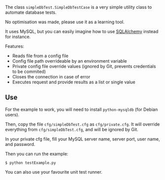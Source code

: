 The class `simpleDbTest.SimpleDbTestCase` is a very simple utility class to automate database tests.

No optimisation was made, please use it as a learning tool.

It uses MySQL, but you can easily imagine how to use [SQLAlchemy][s] instead for instance.

Features:

- Reads file from a config file
- Config file path overrideable by an environment variable
- Private config file override values (ignored by Git, prevents credentials to be commited)
- Closes the connection in case of error
- Executes request and provide results as a list or single value

## Use

For the example to work, you will need to install `python-mysqldb` (for Debian users).

Then, copy the file `cfg/simpleDbTest.cfg` as `cfg/private.cfg`. It will override everything from `cfg/simpleDbTest.cfg`, and will be ignored by Git.

In your private cfg file, fill your MySQL server name, server port, user name, and password.

Then you can run the example:

    $ python testExample.py

You can also use your favourite unit test runner.


[s]: http://www.sqlalchemy.org/
